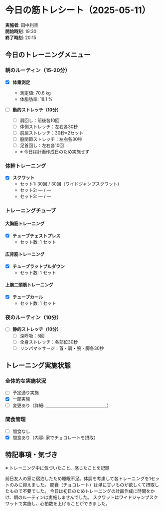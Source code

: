 # 今日の筋トレシート（2025-05-11）

**実施者**: 田中利空  
**開始時刻**: 19:30  
**終了時刻**: 20:15

## 今日のトレーニングメニュー

### 朝のルーティン（15-20分）
- [x] **体重測定**
  - 測定値: 70.6 kg
  - 体脂肪率: 18.1 %

- [ ] **動的ストレッチ（10分）**
  - [ ] 肩回し：前後各10回
  - [ ] 体側ストレッチ：左右各30秒
  - [ ] 前屈ストレッチ：30秒×2セット
  - [ ] 股関節ストレッチ：左右各30秒
  - [ ] 足首回し：左右各10回
  - ※ 今日は計画作成日のため実施せず

### 体幹トレーニング
- [x] **スクワット**
  - セット1: 30回 / 30回（ワイドジャンプスクワット）
  - セット2: ― / ―
  - セット3: ― / ―

### トレーニングチューブ

#### 大胸筋トレーニング
- [x] **チューブチェストプレス**
  - セット数: 1 セット


#### 広背筋トレーニング
- [x] **チューブラットプルダウン**
  - セット数: 1 セット


#### 上腕二頭筋トレーニング
- [x] **チューブカール**
  - セット数: 1 セット


### 夜のルーティン（10分）
- [ ] **静的ストレッチ（10分）**
  - [ ] 深呼吸：5回
  - [ ] 全身ストレッチ：各部位30秒
  - [ ] リンパマッサージ：首・肩・腕・脚各30秒

## トレーニング実施状態

### 全体的な実施状況
- [ ] 予定通り実施
- [x] 一部実施
- [ ] 変更あり（詳細: ＿＿＿＿＿＿＿＿＿＿＿＿＿＿）

### 間食管理
- [ ] 間食なし
- [x] 間食あり（内容: 家でチョコレートを摂取）

## 特記事項・気づき

※ トレーニング中に気づいたこと、感じたことを記録

前日友人の家に宿泊したため睡眠不足。体調を考慮して各トレーニングを1セットのみに抑えました。
間食（チョコレート）は単に甘いものが欲しくて摂取したもので不要でした。
今日は初日のためトレーニングの計画作成に時間をかけ、朝のルーティンは実施しませんでした。
スクワットはワイドジャンプスクワットで実施し、心拍数を上げることができました。 